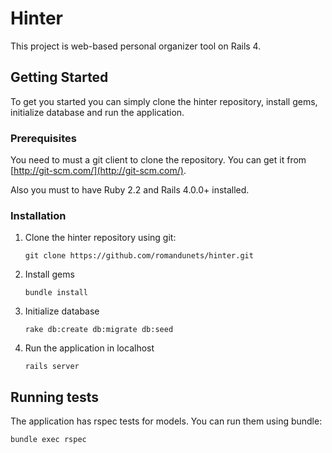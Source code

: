 # Hinter
This project is web-based personal organizer tool on Rails 4.

## Getting Started

To get you started you can simply clone the hinter repository, install gems, initialize database and run the application.

### Prerequisites

You need to must a git client to clone the repository. You can get it from [http://git-scm.com/](http://git-scm.com/).

Also you must to have Ruby 2.2 and Rails 4.0.0+ installed.

### Installation

1. Clone the hinter repository using git:

    ```
    git clone https://github.com/romandunets/hinter.git
    ```

1. Install gems
    ```
    bundle install
    ```

1. Initialize database
    ```
    rake db:create db:migrate db:seed
    ```

1. Run the application in localhost
    ```
    rails server
    ```

## Running tests

The application has rspec tests for models. You can run them using bundle:
```
bundle exec rspec
```
